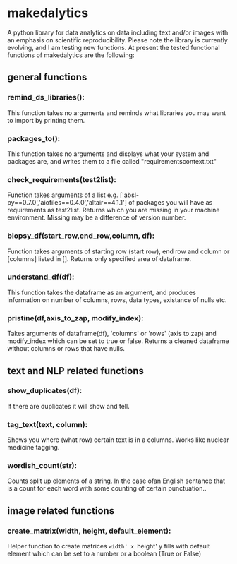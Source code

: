 # makedalytics
A python library for data analytics on data including text and/or images with an emphasis on scientific reproducibility. Please note the library is currently evolving, and I am testing new functions. At present the tested functional functions of makedalytics are the following: 

## general functions

### remind_ds_libraries():
   This function takes no arguments and reminds what libraries you may want to import by printing them.
  
### packages_to():
   This function takes no arguments and displays what your system and packages are, and writes them to a file called "requirementscontext.txt"  
   
### check_requirements(test2list):
   Function takes arguments of a list e.g. ['absl-py==0.7.0','aiofiles==0.4.0','altair==4.1.1'] of packages you will have as requirements as test2list. 
    Returns which you are missing in your machine environment. Missing may be a difference of version number. 

### biopsy_df(start_row,end_row,column, df):
   Function takes arguments of starting row (start row), end row and column or [columns] listed in []. Returns only specified area of dataframe.
    
### understand_df(df):
   This function takes the dataframe as an argument, and produces information on number of columns, rows, data types, existance of nulls etc.

### pristine(df,axis_to_zap, modify_index):
   Takes arguments of dataframe(df), 'columns' or 'rows' (axis to zap) and modify_index which can be set to true or false.
      Returns a cleaned dataframe without columns or rows that have nulls.
    
## text and NLP related functions

### show_duplicates(df):
   If there are duplicates it will show and tell. 
    
### tag_text(text, column):
   Shows you where (what row) certain text is in a columns. Works like nuclear medicine tagging. 

### wordish_count(str):
   Counts split up elements of a string. In the case ofan English sentance that is a count for each word with some counting of certain punctuation..

## image related functions   

### create_matrix(width, height, default_element):
Helper function to create matrices `width' x `height' y
    fills with default element which can be set to a number or a boolean (True or False) 
